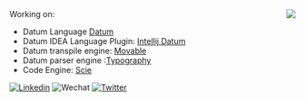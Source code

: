 <img align="right" src="https://github-readme-stats.vercel.app/api?username=phodal&show_icons=true&icon_color=805AD5&text_color=718096&bg_color=ffffff&hide_title=true" />
Working on:

- Datum Language [Datum](https://github.com/datum-lang/datum/)
- Datum IDEA Language Plugin: [Intellij Datum](https://github.com/github.com/datum-lang/intellij-charj/)
- Datum transpile engine: [Movable](https://github.com/datum-lang/movable)
- Datum parser engine :[Typography](https://github.com/datum-lang/movable/tree/master/typography)
- Code Engine: [Scie](https://github.com/datum-lang/scie/)

[![Linkedin](https://img.shields.io/badge/-LinkedIn-blue?style=flat&logo=Linkedin&logoColor=white)](https://www.linkedin.com/in/phodal/)
![Wechat](https://img.shields.io/badge/-phodal02-green?style=flat&logo=Wechat&logoColor=white)
[![Twitter](https://img.shields.io/badge/-Twitter-blue?style=flat&logo=Twitter&logoColor=white)](https://twitter.com/phodal_huang)
